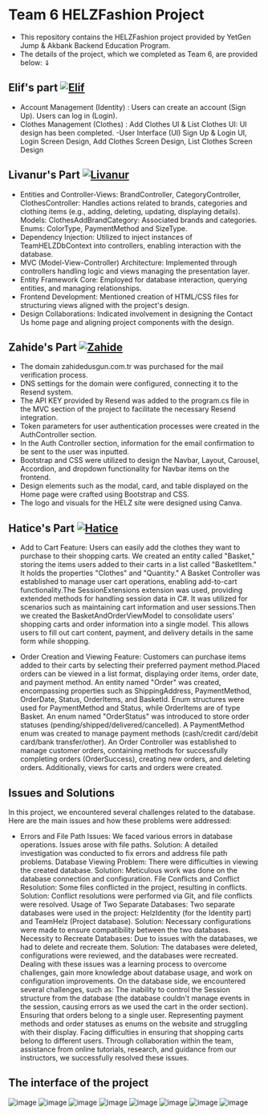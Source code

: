 # Team 6 HELZFashion Project
- This repository contains the HELZFashion project provided by YetGen Jump & Akbank Backend Education Program. 
- The details of the project, which we completed as Team 6, are provided below: ⇓

## Elif's part [![Elif](https://img.shields.io/badge/Elif-181717?style=for-the-badge&logo=github&logoColor=white)](https://github.com/elifbaykara)
- Account Management (Identity) : Users can create an account (Sign Up).
Users can log in (Login).
- Clothes Management (Clothes) : Add Clothes UI & List Clothes UI:
UI design has been completed.
-User Interface (UI)
Sign Up & Login UI, Login Screen Design, Add Clothes Screen Design, List Clothes Screen Design


## Livanur's Part  [![Livanur](https://img.shields.io/badge/Livanur-181717?style=for-the-badge&logo=github&logoColor=white)](https://github.com/livaae)
- Entities and Controller-Views: BrandController, CategoryController, ClothesController: Handles actions related to brands, categories and clothing items (e.g., adding, deleting, updating, displaying details). Models: ClothesAddBrandCategory: Associated brands and categories. Enums: ColorType, PaymentMethod and SizeType.
- Dependency Injection: Utilized to inject instances of TeamHELZDbContext into controllers, enabling interaction with the database.
- MVC (Model-View-Controller) Architecture: Implemented through controllers handling logic and views managing the presentation layer.
- Entity Framework Core: Employed for database interaction, querying entities, and managing relationships.
- Frontend Development: Mentioned creation of HTML/CSS files for structuring views aligned with the project's design.
- Design Collaborations: Indicated involvement in designing the Contact Us home page and aligning project components with the design.

## Zahide's Part [![Zahide](https://img.shields.io/badge/Zahide-181717?style=for-the-badge&logo=github&logoColor=white)](https://github.com/zahidedusgun)
- The domain zahidedusgun.com.tr was purchased for the mail verification process.
- DNS settings for the domain were configured, connecting it to the Resend system.
- The API KEY provided by Resend was added to the program.cs file in the MVC section of the project to facilitate the necessary Resend integration.
- Token parameters for user authentication processes were created in the AuthController section.
- In the Auth Controller section, information for the email confirmation to be sent to the user was inputted.
- Bootstrap and CSS were utilized to design the Navbar, Layout, Carousel, Accordion, and dropdown functionality for Navbar items on the frontend.
- Design elements such as the modal, card, and table displayed on the Home page were crafted using Bootstrap and CSS.
- The logo and visuals for the HELZ site were designed using Canva.


## Hatice's Part  [![Hatice](https://img.shields.io/badge/Hatice-181717?style=for-the-badge&logo=github&logoColor=white)](https://github.com/hatice-dvc)
- Add to Cart Feature: Users can easily add the clothes they want to purchase to their shopping carts. We created an entity called "Basket," storing the items users added to their carts in a list called "BasketItem." It holds the properties "Clothes" and "Quantity." A Basket Controller was established to manage user cart operations, enabling add-to-cart functionality.The SessionExtensions extension was used, providing extended methods for handling session data in C#. It was utilized for scenarios such as maintaining cart information and user sessions.Then we created the BasketAndOrderViewModel to consolidate users' shopping carts and order information into a single model. This allows users to fill out cart content, payment, and delivery details in the same form while shopping.

- Order Creation and Viewing Feature: Customers can purchase items added to their carts by selecting their preferred payment method.Placed orders can be viewed in a list format, displaying order items, order date, and payment method. An entity named "Order" was created, encompassing properties such as ShippingAddress, PaymentMethod, OrderDate, Status, OrderItems, and BasketId. Enum structures were used for PaymentMethod and Status, while OrderItems are of type Basket. An enum named "OrderStatus" was introduced to store order statuses (pending/shipped/delivered/cancelled). A PaymentMethod enum was created to manage payment methods (cash/credit card/debit card/bank transfer/other). An Order Controller was established to manage customer orders, containing methods for successfully completing orders (OrderSuccess), creating new orders, and deleting orders. Additionally, views for carts and orders were created.

## Issues and Solutions
In this project, we encountered several challenges related to the database. Here are the main issues and how these problems were addressed:
- Errors and File Path Issues:
We faced various errors in database operations.
Issues arose with file paths.
Solution:
A detailed investigation was conducted to fix errors and address file path problems.
Database Viewing Problem:
There were difficulties in viewing the created database.
Solution:
Meticulous work was done on the database connection and configuration.
File Conflicts and Conflict Resolution:
Some files conflicted in the project, resulting in conflicts.
Solution:
Conflict resolutions were performed via Git, and file conflicts were resolved.
Usage of Two Separate Databases:
Two separate databases were used in the project: HelzIdentity (for the Identity part) and TeamHelz (Project database).
Solution:
Necessary configurations were made to ensure compatibility between the two databases.
Necessity to Recreate Databases:
Due to issues with the databases, we had to delete and recreate them.
Solution:
The databases were deleted, configurations were reviewed, and the databases were recreated.
Dealing with these issues was a learning process to overcome challenges, gain more knowledge about database usage, and work on configuration improvements.
On the database side, we encountered several challenges, such as:
The inability to control the Session structure from the database (the database couldn't manage events in the session, causing errors as we used the cart in the order section).
Ensuring that orders belong to a single user.
Representing payment methods and order statuses as enums on the website and struggling with their display.
Facing difficulties in ensuring that shopping carts belong to different users.
Through collaboration within the team, assistance from online tutorials, research, and guidance from our instructors, we successfully resolved these issues.

## The interface of the project
![image](https://github.com/elifbaykara/HELZFashion/assets/141638184/283d4054-0fc3-4670-877f-6d07a3b71df0)
![image](https://github.com/elifbaykara/HELZFashion/assets/141638184/84f78f62-db54-46dc-93fb-b86aef815bc1)
![image](https://github.com/elifbaykara/HELZFashion/assets/141638184/9034368b-f34f-400f-a835-ac60fedb0134)
![image](https://github.com/elifbaykara/HELZFashion/assets/141638184/c19c2a28-6008-46de-bb0f-efbabf022779)
![image](https://github.com/elifbaykara/HELZFashion/assets/141638184/53fb2384-2c87-4ab3-8706-787a9d2989de)
![image](https://github.com/elifbaykara/HELZFashion/assets/141638184/f424ac49-9a66-4782-8f09-9e0af43e5393)
![image](https://github.com/elifbaykara/HELZFashion/assets/141638184/bd655ba9-83e9-433a-8437-b21e842bc9ae)
![image](https://github.com/elifbaykara/HELZFashion/assets/141638184/be00df45-d3ca-401c-814e-72d1c123f678)





